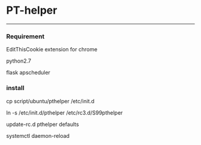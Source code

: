 # PT-helper
***
### Requirement
EditThisCookie extension for chrome

python2.7 

flask apscheduler 

### install
cp script/ubuntu/pthelper /etc/init.d

ln -s /etc/init.d/pthelper /etc/rc3.d/S99pthelper

update-rc.d pthelper defaults

systemctl daemon-reload